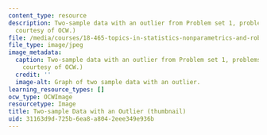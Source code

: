 ```yaml
---
content_type: resource
description: Two-sample data with an outlier from Problem set 1, problems 4-5. (Image
  courtesy of OCW.)
file: /media/courses/18-465-topics-in-statistics-nonparametrics-and-robustness-spring-2005/31163d9d725b6ea8a8042eee349e936b_18-465s05-th.jpg
file_type: image/jpeg
image_metadata:
  caption: Two-sample data with an outlier from Problem set 1, problems 4-5. (Image
    courtesy of OCW.)
  credit: ''
  image-alt: Graph of two sample data with an outlier.
learning_resource_types: []
ocw_type: OCWImage
resourcetype: Image
title: Two-sample Data with an Outlier (thumbnail)
uid: 31163d9d-725b-6ea8-a804-2eee349e936b
---
```

